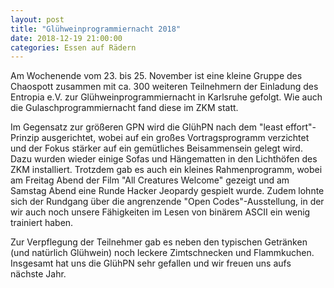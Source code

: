 ```yaml
---
layout: post
title: "Glühweinprogrammiernacht 2018"
date: 2018-12-19 21:00:00
categories: Essen auf Rädern
---
```


Am Wochenende vom 23. bis 25. November ist eine kleine Gruppe des Chaospott zusammen mit ca. 300 weiteren Teilnehmern der Einladung des Entropia e.V. zur Glühweinprogrammiernacht in Karlsruhe gefolgt. Wie auch die Gulaschprogrammiernacht fand diese im ZKM statt.

Im Gegensatz zur größeren GPN wird die GlühPN nach dem "least effort"-Prinzip ausgerichtet, wobei auf ein großes Vortragsprogramm verzichtet und der Fokus stärker auf ein gemütliches Beisammensein gelegt wird. Dazu wurden wieder einige Sofas und Hängematten in den Lichthöfen des ZKM installiert. Trotzdem gab es auch ein kleines Rahmenprogramm, wobei am Freitag Abend der Film "All Creatures Welcome" gezeigt und am Samstag Abend eine Runde Hacker Jeopardy gespielt wurde. Zudem lohnte sich der Rundgang über die angrenzende "Open Codes"-Ausstellung, in der wir auch noch unsere Fähigkeiten im Lesen von binärem ASCII ein wenig trainiert haben.

Zur Verpflegung der Teilnehmer gab es neben den typischen Getränken (und natürlich Glühwein) noch leckere Zimtschnecken und Flammkuchen. Insgesamt hat uns die GlühPN sehr gefallen und wir freuen uns aufs nächste Jahr.